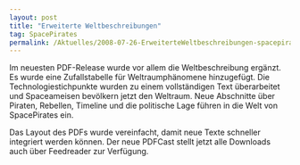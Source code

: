 ```yaml
---
layout: post
title: "Erweiterte Weltbeschreibungen"
tag: SpacePirates
permalink: /Aktuelles/2008-07-26-ErweiterteWeltbeschreibungen-spacepirates
---
```



Im neuesten PDF-Release wurde vor allem die Weltbeschreibung ergänzt. Es wurde eine Zufallstabelle für Weltraumphänomene hinzugefügt. Die Technologiestichpunkte wurden zu einem vollständigen Text überarbeitet und Spaceameisen bevölkern jetzt den Weltraum. Neue Abschnitte über Piraten, Rebellen, Timeline und die politische Lage führen in die Welt von SpacePirates ein.

Das Layout des PDFs wurde vereinfacht, damit neue Texte schneller integriert werden können. Der neue PDFCast stellt jetzt alle Downloads auch über Feedreader zur Verfügung.
